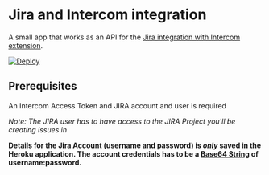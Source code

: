 # Jira and Intercom integration
A small app that works as an API for the [Jira integration with Intercom extension](https://chrome.google.com/webstore/detail/jira-integration-with-int/eghmlkojhdkdcipgnnfipggpaddinegg).

[![Deploy](https://www.herokucdn.com/deploy/button.svg)](https://heroku.com/deploy?template=https://github.com/mwilen/jira_intercom_integration)

## Prerequisites
An Intercom Access Token and JIRA account and user is required

*Note: The JIRA user has to have access to the JIRA Project you'll be creating issues in*

**Details for the Jira Account (username and password) is *only* saved in the Heroku application. The account credentials has to be a [Base64 String](https://mwilen.github.io/jira_intercom_integration/) of username:password.**
